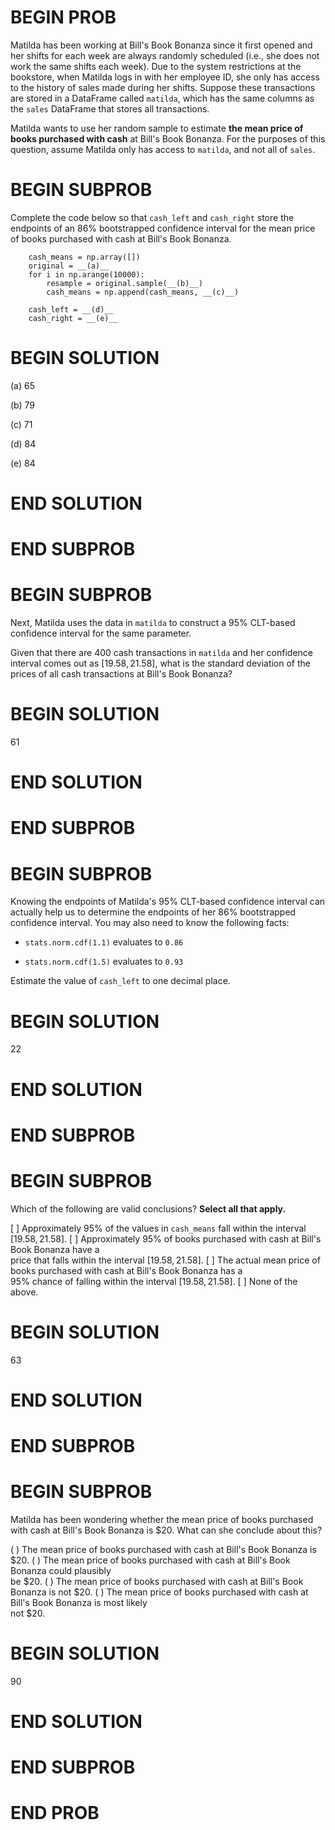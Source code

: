 # BEGIN PROB

Matilda has been working at Bill's Book Bonanza since it
first opened and her shifts for each week are always randomly scheduled
(i.e., she does not work the same shifts each week). Due to the system
restrictions at the bookstore, when Matilda logs in with her employee
ID, she only has access to the history of sales made during her shifts.
Suppose these transactions are stored in a DataFrame called `matilda`,
which has the same columns as the `sales` DataFrame that stores all
transactions.

Matilda wants to use her random sample to estimate **the mean price of
books purchased with cash** at Bill's Book Bonanza. For the purposes of
this question, assume Matilda only has access to `matilda`, and not all
of `sales`.

# BEGIN SUBPROB

Complete the code below so that `cash_left` and `cash_right` store the
endpoints of an $86\%$ bootstrapped confidence interval for the mean
price of books purchased with cash at Bill's Book Bonanza.

        cash_means = np.array([])
        original = __(a)__
        for i in np.arange(10000):
            resample = original.sample(__(b)__)
            cash_means = np.append(cash_means, __(c)__)

        cash_left = __(d)__
        cash_right = __(e)__

# BEGIN SOLUTION

(a)
<average>65</average>

(b)
<average>79</average>

(c)
<average>71</average>

(d)
<average>84</average>

(e)
<average>84</average>


# END SOLUTION

# END SUBPROB

# BEGIN SUBPROB

Next, Matilda uses the data in `matilda` to construct a $95\%$ CLT-based
confidence interval for the same parameter.

Given that there are 400 cash transactions in `matilda` and her
confidence interval comes out as $[19.58, 21.58]$, what is the standard
deviation of the prices of all cash transactions at Bill's Book Bonanza?

# BEGIN SOLUTION


<average>61</average>

# END SOLUTION

# END SUBPROB

# BEGIN SUBPROB

Knowing the endpoints of Matilda's 95% CLT-based confidence interval can
actually help us to determine the endpoints of her 86% bootstrapped
confidence interval. You may also need to know the following facts:

-   `stats.norm.cdf(1.1)` evaluates to `0.86`

-   `stats.norm.cdf(1.5)` evaluates to `0.93`

Estimate the value of `cash_left` to one decimal place.

# BEGIN SOLUTION


<average>22</average>

# END SOLUTION

# END SUBPROB

# BEGIN SUBPROB

Which of the following are valid conclusions? **Select all that apply.**

[ ] Approximately 95% of the values in `cash_means` fall within the
interval $[19.58, 21.58]$.
[ ] Approximately 95% of books purchased with cash at Bill's Book
Bonanza have a\
price that falls within the interval $[19.58, 21.58]$.
[ ] The actual mean price of books purchased with cash at Bill's Book
Bonanza has a\
95% chance of falling within the interval $[19.58, 21.58]$.
[ ] None of the above.

# BEGIN SOLUTION


<average>63</average>

# END SOLUTION

# END SUBPROB

# BEGIN SUBPROB

Matilda has been wondering whether the mean price of books purchased
with cash at Bill's Book Bonanza is $\$20$. What can she conclude about
this?

( ) The mean price of books purchased with cash at Bill's Book Bonanza
is $\$20$.
( ) The mean price of books purchased with cash at Bill's Book Bonanza
could plausibly\
be $\$20$.
( ) The mean price of books purchased with cash at Bill's Book Bonanza
is not $\$20$.
( ) The mean price of books purchased with cash at Bill's Book Bonanza
is most likely\
not $\$20$.

# BEGIN SOLUTION


<average>90</average>

# END SOLUTION

# END SUBPROB

# END PROB